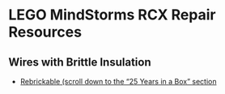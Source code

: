 # LEGO MindStorms RCX Repair Resources

## Wires with Brittle Insulation
* [Rebrickable (scroll down to the “25 Years in a Box” section](https://rebrickable.com/blog/272/classic-review-8485-1-control-centre-ii/)

